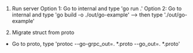 1. Run server
Option 1: Go to internal and type 'go run .'
Option 2: Go to internal and type 'go build -o ./out/go-example' --> then type './out/go-example'

2. Migrate struct from proto
- Go to proto, type 'protoc --go-grpc_out=. *.proto --go_out=. *.proto'